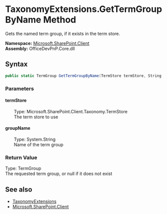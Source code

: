 # TaxonomyExtensions.GetTermGroupByName Method  
 Gets the named term group, if it exists in the term store.   

**Namespace:** [Microsoft.SharePoint.Client](Microsoft.SharePoint.Client.md)  
**Assembly:** OfficeDevPnP.Core.dll  
## Syntax
```C#
public static TermGroup GetTermGroupByName(TermStore termStore, String groupName)
```
### Parameters
#### termStore  
&emsp;&emsp;Type: Microsoft.SharePoint.Client.Taxonomy.TermStore  
&emsp;&emsp;The term store to use  

  

#### groupName  
&emsp;&emsp;Type: System.String  
&emsp;&emsp;Name of the term group  

  

### Return Value
Type: TermGroup  
The requested term group, or null if it does not exist  


## See also
- [TaxonomyExtensions](Microsoft.SharePoint.Client.TaxonomyExtensions.md) 
- [Microsoft.SharePoint.Client](Microsoft.SharePoint.Client.md) 
